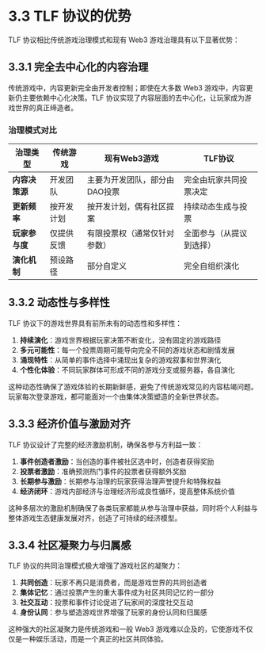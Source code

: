 # 3.3 TLF 协议的优势

TLF 协议相比传统游戏治理模式和现有 Web3 游戏治理具有以下显著优势：

## 3.3.1 完全去中心化的内容治理

传统游戏中，内容更新完全由开发者控制；即使在大多数 Web3 游戏中，内容更新仍主要依赖中心化决策。TLF 协议实现了内容层面的去中心化，让玩家成为游戏世界的真正缔造者。

### 治理模式对比

| **治理类型** | **传统游戏** | **现有Web3游戏** | **TLF协议** |
|--------------|--------------|-----------------|------------|
| **内容决策源** | 开发团队 | 主要为开发团队，部分由DAO投票 | 完全由玩家共同投票决定 |
| **更新频率** | 按开发计划 | 按开发计划，偶有社区提案 | 持续动态生成与投票 |
| **玩家参与度** | 仅提供反馈 | 有限投票权（通常仅针对参数） | 全面参与（从提议到选择） |
| **演化机制** | 预设路径 | 部分自定义 | 完全自组织演化 |

## 3.3.2 动态性与多样性

TLF 协议下的游戏世界具有前所未有的动态性和多样性：

1. **持续演化**：游戏世界根据玩家决策不断变化，没有固定的游戏路径
2. **多元可能性**：每一个投票周期可能导向完全不同的游戏状态和剧情发展
3. **涌现特性**：从简单的事件选择中涌现出复杂的游戏叙事和世界演化
4. **个性化体验**：不同玩家群体可形成不同的游戏分支或服务器，各自演化

这种动态性确保了游戏体验的长期新鲜感，避免了传统游戏常见的内容枯竭问题。玩家每次登录游戏，都可能面对一个由集体决策塑造的全新世界状态。

## 3.3.3 经济价值与激励对齐

TLF 协议设计了完整的经济激励机制，确保各参与方利益一致：

1. **事件创造者激励**：当创造的事件被社区选中时，创造者获得奖励
2. **投票者激励**：准确预测热门事件的投票者获得额外奖励
3. **长期参与激励**：长期参与治理的玩家获得治理声誉提升和特殊权益
4. **经济闭环**：游戏内部经济与治理经济形成良性循环，提高整体系统价值

这种多层次的激励机制确保了各类玩家都能从参与治理中获益，同时将个人利益与整体游戏生态健康发展对齐，创造了可持续的经济模型。

## 3.3.4 社区凝聚力与归属感

TLF 协议的共同治理模式极大增强了游戏社区的凝聚力：

1. **共同创造**：玩家不再只是消费者，而是游戏世界的共同创造者
2. **集体记忆**：通过投票产生的重大事件成为社区共同记忆的一部分
3. **社交互动**：投票和事件讨论促进了玩家间的深度社交互动
4. **身份认同**：参与塑造游戏世界增强了玩家的身份认同和归属感

这种强大的社区凝聚力是传统游戏和一般 Web3 游戏难以企及的，它使游戏不仅仅是一种娱乐活动，而是一个真正的社区共同体验。
